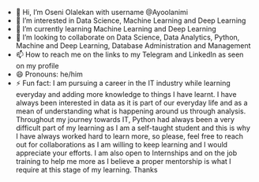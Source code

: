 - 👋 Hi, I’m Oseni Olalekan with username @Ayoolanimi
- 👀 I’m interested in Data Science, Machine Learning and Deep Learning
- 🌱 I’m currently learning Machine Learning and Deep Learning
- 💞️ I’m looking to collaborate on Data Science, Data Analytics, Python, Machine and Deep Learning, Database Administration and Management
- 📫 How to reach me on the links to my Telegram and LinkedIn as seen on my profile
- 😄 Pronouns: he/him
- ⚡ Fun fact: I am pursuing a career in the IT industry while learning everyday and adding more knowledge to things I have learnt. I have always been interested in data as it is part of our everyday life and as a mean of understanding what is happening around us through analysis. Throughout my journey towards IT, Python had always been a very difficult part of my learning as I am a self-taught student and this is why I have always worked hard to learn more, so please, feel free to reach out for collaborations as I am willing to keep learning and I would appreciate your efforts. I am also open to Internships and on the job training to help me more as I believe a proper mentorship is what I require at this stage of my learning. Thanks

<!---
Ayoolanimi/Ayoolanimi is a ✨ special ✨ repository because its `README.md` (this file) appears on your GitHub profile.
You can click the Preview link to take a look at your changes.
--->

